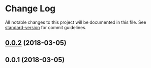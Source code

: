 # Change Log

All notable changes to this project will be documented in this file. See [standard-version](https://github.com/conventional-changelog/standard-version) for commit guidelines.

<a name="0.0.2"></a>
## [0.0.2](https://github.com/daspete/manablox-api-builder/compare/v0.0.1...v0.0.2) (2018-03-05)



<a name="0.0.1"></a>
## 0.0.1 (2018-03-05)
